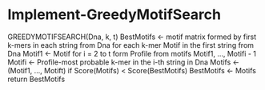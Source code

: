 # Implement-GreedyMotifSearch
GREEDYMOTIFSEARCH(Dna, k, t)         BestMotifs ← motif matrix formed by first k-mers in each string                       from Dna         for each k-mer Motif in the first string from Dna             Motif1 ← Motif             for i = 2 to t                 form Profile from motifs Motif1, …, Motifi - 1                 Motifi ← Profile-most probable k-mer in the i-th string                           in Dna             Motifs ← (Motif1, …, Motift)             if Score(Motifs) &lt; Score(BestMotifs)                 BestMotifs ← Motifs         return BestMotifs
